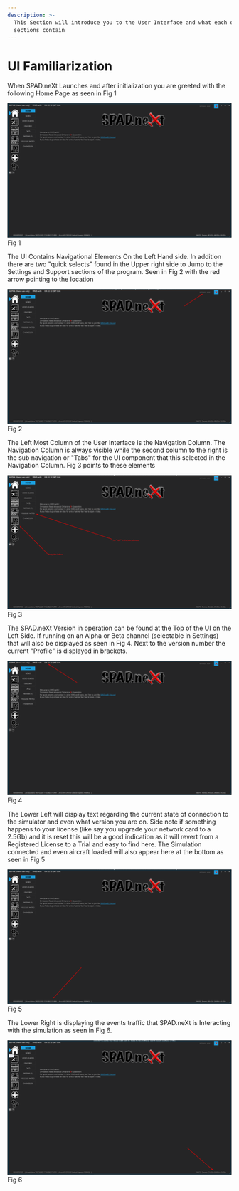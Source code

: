 ```yaml
---
description: >-
  This Section will introduce you to the User Interface and what each of the
  sections contain
---
```


# UI Familiarization

When SPAD.neXt Launches and after initialization you are greeted with the following Home Page as seen in Fig 1&#x20;

![](<../../.gitbook/assets/image (8) (1).png>)Fig 1

The UI Contains Navigational Elements On the Left Hand side.  In addition there are two "quick selects" found in the Upper right side to Jump to the Settings and Support sections of the program. Seen in Fig 2 with the red arrow pointing to the location

![](<../../.gitbook/assets/image (1) (1).png>)Fig 2

The Left Most Column of the User Interface is the Navigation Column.  The Navigation Column is always visible while the second column to the right is the sub navigation or "Tabs" for the UI component that this selected in the Navigation Column.   Fig 3 points to these elements

![](<../../.gitbook/assets/image (5) (1) (1).png>)Fig 3

The SPAD.neXt Version in operation can be found at the Top of the UI on the Left Side.  If running on an Alpha or Beta channel (selectable in Settings) that will also be displayed as seen in Fig 4.  Next to the version number the current "Profile" is displayed in brackets.

&#x20;![](<../../.gitbook/assets/image (12) (1).png>)Fig 4

The Lower Left will display text regarding the current state of connection to the simulator and even what version you are on.  Side note if something happens to your license (like say you upgrade your network card to a 2.5Gb) and it is reset this will be a good indication as it will revert from a Registered License to a Trial and easy to find here.  The Simulation connected and even aircraft loaded will also appear here at the bottom as seen in Fig 5

![](<../../.gitbook/assets/image (3) (1).png>)Fig 5

The Lower Right is displaying the events traffic that SPAD.neXt is Interacting with the simulation as seen in Fig 6.

![](<../../.gitbook/assets/image (6) (1).png>)Fig 6

